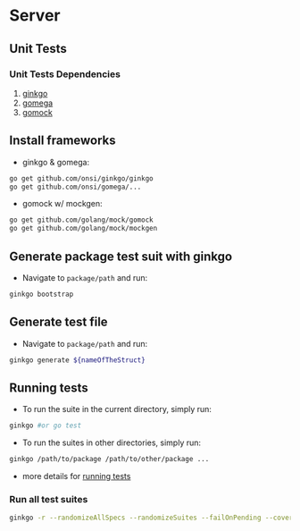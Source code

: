 # Server

## Unit Tests

### Unit Tests Dependencies

1. [ginkgo](https://github.com/onsi/ginkgo)
2. [gomega](https://github.com/onsi/gomega)
3. [gomock](https://github.com/golang/mock)

## Install frameworks

- ginkgo & gomega:

```bash
go get github.com/onsi/ginkgo/ginkgo
go get github.com/onsi/gomega/...
```

- gomock w/ mockgen:

```bash
go get github.com/golang/mock/gomock
go get github.com/golang/mock/mockgen
```

## Generate package test suit with ginkgo

- Navigate to `package/path` and run:

```bash
ginkgo bootstrap
```

## Generate test file

- Navigate to `package/path` and run:

```bash
ginkgo generate ${nameOfTheStruct}
```

## Running tests

- To run the suite in the current directory, simply run:

```bash
ginkgo #or go test
```

- To run the suites in other directories, simply run:

```bash
ginkgo /path/to/package /path/to/other/package ...
```

- more details for [running tests](https://onsi.github.io/ginkgo/#running-tests)

### Run all test suites

```bash
ginkgo -r --randomizeAllSpecs --randomizeSuites --failOnPending --cover --trace --race --progress
```
